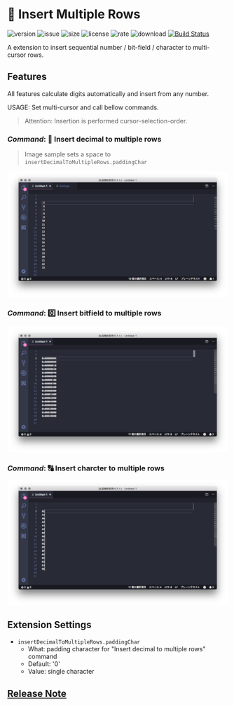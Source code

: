 # :pencil: Insert Multiple Rows

![version](https://img.shields.io/github/package-json/v/yo-C-ta/insert-multiple-rows.svg) ![issue](https://img.shields.io/github/issues/yo-C-ta/insert-multiple-rows.svg) ![size](https://img.shields.io/github/repo-size/yo-C-ta/insert-multiple-rows.svg) ![license](https://img.shields.io/github/license/yo-C-ta/insert-multiple-rows.svg) ![rate](https://img.shields.io/visual-studio-marketplace/r/yo-C-ta.insert-multiple-rows.svg) ![download](https://img.shields.io/visual-studio-marketplace/d/yo-C-ta.insert-multiple-rows.svg) [![Build Status](https://travis-ci.org/yo-C-ta/insert-multiple-rows.svg?branch=master)](https://travis-ci.org/yo-C-ta/insert-multiple-rows)

A extension to insert sequential number / bit-field / character to multi-cursor rows.

## Features

All features calculate digits automatically and insert from any number.

USAGE: Set multi-cursor and call bellow commands.

> Attention: Insertion is performed cursor-selection-order.

### _Command_: :1234: Insert decimal to multiple rows

> Image sample sets a space to `insertDecimalToMultipleRows.paddingChar`

![Insert decimal](./images/decimal.png)

### _Command_: :zero: Insert bitfield to multiple rows

![Insert bitfield](./images/bitfield.png)

### _Command_: :capital_abcd: Insert charcter to multiple rows

![Insert charcter](./images/character.png)

## Extension Settings

- `insertDecimalToMultipleRows.paddingChar`
  - What: padding character for "Insert decimal to multiple rows" command
  - Default: '0'
  - Value: single character

## [Release Note](./CHANGELOG.md)
